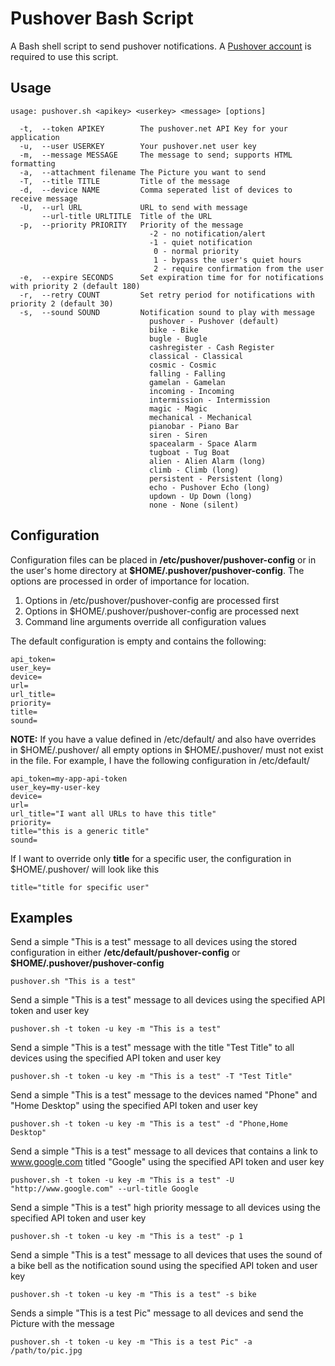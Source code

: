 # Pushover Bash Script
A Bash shell script to send pushover notifications. A [Pushover account](https://pushover.net/) is required to use this script.

## Usage

```
usage: pushover.sh <apikey> <userkey> <message> [options]

  -t,  --token APIKEY        The pushover.net API Key for your application
  -u,  --user USERKEY        Your pushover.net user key
  -m,  --message MESSAGE     The message to send; supports HTML formatting
  -a,  --attachment filename The Picture you want to send
  -T,  --title TITLE         Title of the message
  -d,  --device NAME         Comma seperated list of devices to receive message
  -U,  --url URL             URL to send with message
       --url-title URLTITLE  Title of the URL
  -p,  --priority PRIORITY   Priority of the message
                               -2 - no notification/alert
                               -1 - quiet notification
                                0 - normal priority
                                1 - bypass the user's quiet hours
                                2 - require confirmation from the user
  -e,  --expire SECONDS      Set expiration time for for notifications with priority 2 (default 180)
  -r,  --retry COUNT         Set retry period for notifications with priority 2 (default 30)
  -s,  --sound SOUND         Notification sound to play with message
                               pushover - Pushover (default)
                               bike - Bike
                               bugle - Bugle
                               cashregister - Cash Register
                               classical - Classical
                               cosmic - Cosmic
                               falling - Falling
                               gamelan - Gamelan
                               incoming - Incoming
                               intermission - Intermission
                               magic - Magic
                               mechanical - Mechanical
                               pianobar - Piano Bar
                               siren - Siren
                               spacealarm - Space Alarm
                               tugboat - Tug Boat
                               alien - Alien Alarm (long)
                               climb - Climb (long)
                               persistent - Persistent (long)
                               echo - Pushover Echo (long)
                               updown - Up Down (long)
                               none - None (silent)
```

## Configuration
Configuration files can be placed in **/etc/pushover/pushover-config** or in the user's home directory at **$HOME/.pushover/pushover-config**. The options are processed in order of importance for location.

1) Options in /etc/pushover/pushover-config are processed first
2) Options in $HOME/.pushover/pushover-config are processed next
3) Command line arguments override all configuration values

The default configuration is empty and contains the following:

```
api_token=
user_key=
device=
url=
url_title=
priority=
title=
sound=
```

**NOTE:** If you have a value defined in /etc/default/ and also have overrides in $HOME/.pushover/ all empty options in $HOME/.pushover/ must not exist in the file. For example, I have the following configuration in /etc/default/

```
api_token=my-app-api-token
user_key=my-user-key
device=
url=
url_title="I want all URLs to have this title"
priority=
title="this is a generic title"
sound=
```

If I want to override only **title** for a specific user, the configuration in $HOME/.pushover/ will look like this

```
title="title for specific user"
```

## Examples
Send a simple "This is a test" message to all devices using the stored configuration in either **/etc/default/pushover-config** or **$HOME/.pushover/pushover-config**

```
pushover.sh "This is a test"
```

Send a simple "This is a test" message to all devices using the specified API token and user key

```
pushover.sh -t token -u key -m "This is a test"
```

Send a simple "This is a test" message with the title "Test Title" to all devices using the specified API token and user key

```
pushover.sh -t token -u key -m "This is a test" -T "Test Title"
```

Send a simple "This is a test" message to the devices named "Phone" and "Home Desktop" using the specified API token and user key

```
pushover.sh -t token -u key -m "This is a test" -d "Phone,Home Desktop"
```

Send a simple "This is a test" message to all devices that contains a link to www.google.com titled "Google" using the specified API token and user key

```
pushover.sh -t token -u key -m "This is a test" -U "http://www.google.com" --url-title Google
```

Send a simple "This is a test" high priority message to all devices using the specified API token and user key

```
pushover.sh -t token -u key -m "This is a test" -p 1
```

Send a simple "This is a test" message to all devices that uses the sound of a bike bell as the notification sound using the specified API token and user key

```
pushover.sh -t token -u key -m "This is a test" -s bike
```

Sends a simple "This is a test Pic" message to all devices and send the Picture with the message

```
pushover.sh -t token -u key -m "This is a test Pic" -a /path/to/pic.jpg
```
